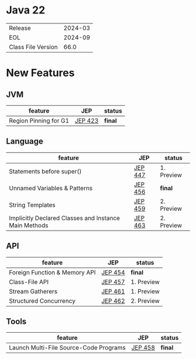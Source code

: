 # Java 22

|                    |         |
|--------------------|---------|
| Release            | 2024-03 |
| EOL                | 2024-09 |
| Class File Version | 66.0    |

# New Features

## JVM

| feature               | JEP                                          | status    |
|-----------------------|----------------------------------------------|-----------|
| Region Pinning for G1 | [JEP 423](https://openjdk.java.net/jeps/423) | **final** |

## Language

| feature                                               | JEP                                          | status     |
|-------------------------------------------------------|----------------------------------------------|------------|
| Statements before super()                             | [JEP 447](https://openjdk.java.net/jeps/447) | 1. Preview |
| Unnamed Variables & Patterns                          | [JEP 456](https://openjdk.java.net/jeps/456) | **final**  |
| String Templates                                      | [JEP 459](https://openjdk.java.net/jeps/459) | 2. Preview |
| Implicitly Declared Classes and Instance Main Methods | [JEP 463](https://openjdk.java.net/jeps/463) | 2. Preview |

## API

| feature                       | JEP                                          | status     |
|-------------------------------|----------------------------------------------|------------|
| Foreign Function & Memory API | [JEP 454](https://openjdk.java.net/jeps/454) | **final**  |
| Class-File API                | [JEP 457](https://openjdk.java.net/jeps/457) | 1. Preview |
| Stream Gatherers              | [JEP 461](https://openjdk.java.net/jeps/461) | 1. Preview |
| Structured Concurrency        | [JEP 462](https://openjdk.java.net/jeps/462) | 2. Preview |

## Tools

| feature                                | JEP                                          | status    |
|----------------------------------------|----------------------------------------------|-----------|
| Launch Multi-File Source-Code Programs | [JEP 458](https://openjdk.java.net/jeps/458) | **final** |